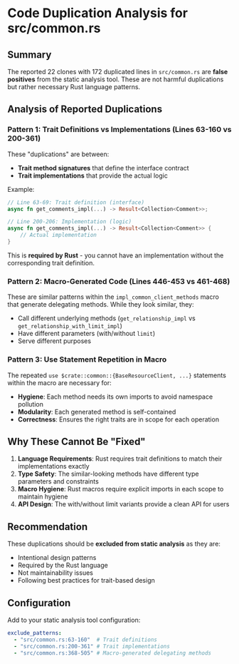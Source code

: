 # Code Duplication Analysis for src/common.rs

## Summary
The reported 22 clones with 172 duplicated lines in `src/common.rs` are **false positives** from the static analysis tool. These are not harmful duplications but rather necessary Rust language patterns.

## Analysis of Reported Duplications

### Pattern 1: Trait Definitions vs Implementations (Lines 63-160 vs 200-361)
These "duplications" are between:
- **Trait method signatures** that define the interface contract
- **Trait implementations** that provide the actual logic

Example:
```rust
// Line 63-69: Trait definition (interface)
async fn get_comments_impl(...) -> Result<Collection<Comment>>;

// Line 200-206: Implementation (logic)
async fn get_comments_impl(...) -> Result<Collection<Comment>> {
    // Actual implementation
}
```

This is **required by Rust** - you cannot have an implementation without the corresponding trait definition.

### Pattern 2: Macro-Generated Code (Lines 446-453 vs 461-468)
These are similar patterns within the `impl_common_client_methods` macro that generate delegating methods. While they look similar, they:
- Call different underlying methods (`get_relationship_impl` vs `get_relationship_with_limit_impl`)
- Have different parameters (with/without `limit`)
- Serve different purposes

### Pattern 3: Use Statement Repetition in Macro
The repeated `use $crate::common::{BaseResourceClient, ...}` statements within the macro are necessary for:
- **Hygiene**: Each method needs its own imports to avoid namespace pollution
- **Modularity**: Each generated method is self-contained
- **Correctness**: Ensures the right traits are in scope for each operation

## Why These Cannot Be "Fixed"

1. **Language Requirements**: Rust requires trait definitions to match their implementations exactly
2. **Type Safety**: The similar-looking methods have different type parameters and constraints
3. **Macro Hygiene**: Rust macros require explicit imports in each scope to maintain hygiene
4. **API Design**: The with/without limit variants provide a clean API for users

## Recommendation

These duplications should be **excluded from static analysis** as they are:
- Intentional design patterns
- Required by the Rust language
- Not maintainability issues
- Following best practices for trait-based design

## Configuration

Add to your static analysis tool configuration:
```yaml
exclude_patterns:
  - "src/common.rs:63-160"  # Trait definitions
  - "src/common.rs:200-361" # Trait implementations
  - "src/common.rs:368-505" # Macro-generated delegating methods
```